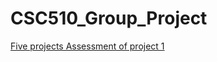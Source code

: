 # CSC510_Group_Project

<span style="color:blue">[Five projects Assessment of project 1](proj1/Project_Assessment.md)</span>
